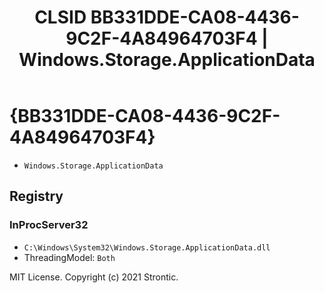 ﻿---
title: "CLSID BB331DDE-CA08-4436-9C2F-4A84964703F4 | Windows.Storage.ApplicationData"
excerpt: What is COM-Object CLSID BB331DDE-CA08-4436-9C2F-4A84964703F4?
---

# {BB331DDE-CA08-4436-9C2F-4A84964703F4}

* `Windows.Storage.ApplicationData`

## Registry


### InProcServer32

* `C:\Windows\System32\Windows.Storage.ApplicationData.dll`
* ThreadingModel: `Both`

MIT License. Copyright (c) 2021 Strontic.


